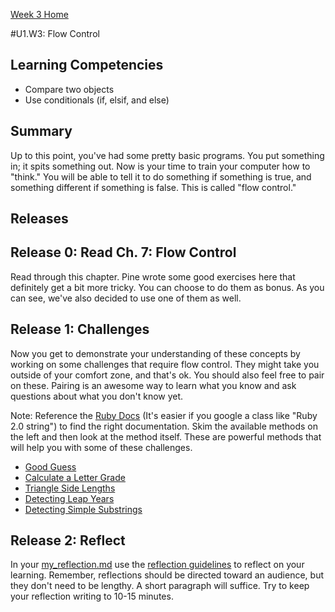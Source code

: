 [Week 3 Home](../)

#U1.W3: Flow Control

## Learning Competencies
- Compare two objects
- Use conditionals (if, elsif, and else)

## Summary
Up to this point, you've had some pretty basic programs. You put something in; it spits something out. Now is your time to train your computer how to "think." You will be able to tell it to do something if something is true, and something different if something is false. This is called "flow control."

## Releases

## Release 0: Read Ch. 7: Flow Control
Read through this chapter. Pine wrote some good exercises here that definitely get a bit more tricky. You can choose to do them as bonus. As you can see, we've also decided to use one of them as well.

## Release 1: Challenges
Now you get to demonstrate your understanding of these concepts by working on some challenges that require flow control. They might take you outside of your comfort zone, and that's ok. You should also feel free to pair on these. Pairing is an awesome way to learn what you know and ask questions about what you don't know yet.

Note: Reference the [Ruby Docs](http://ruby-doc.org/core-2.0.0/) (It's easier if you google a class like "Ruby 2.0 string") to find the right documentation. Skim the available methods on the left and then look at the method itself. These are powerful methods that will help you with some of these challenges.

- [Good Guess](../exercises/7-good-guess)
- [Calculate a Letter Grade](../exercises/8-calculate-grade)
- [Triangle Side Lengths](../exercises/9-triangle-side)
- [Detecting Leap Years](../exercises/10-leap-years)
- [Detecting Simple Substrings](../exercises/11-simple-substrings)

## Release 2: Reflect
In your [my_reflection.md](my_reflection.md) use the [reflection guidelines](https://github.com/Devbootcamp/phase-0-handbook/blob/master/coding-references/reflection-guidelines.md) to reflect on your learning. Remember, reflections should be directed toward an audience, but they don't need to be lengthy. A short paragraph will suffice. Try to keep your reflection writing to 10-15 minutes.